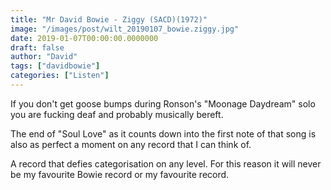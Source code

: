 ```yaml
---
title: "Mr David Bowie - Ziggy (SACD)(1972)"
image: "/images/post/wilt_20190107_bowie.ziggy.jpg"
date: 2019-01-07T00:00:00.0000000
draft: false
author: "David"
tags: ["davidbowie"]
categories: ["Listen"]
---
```

If you don't get goose bumps during Ronson's "Moonage Daydream" solo you are fucking deaf and probably musically bereft.

The end of "Soul Love" as it counts down into the first note of that song is also as perfect a moment on any record that I can think of.

A record that defies categorisation on any level. For this reason it will never be my favourite Bowie record or my favourite record.